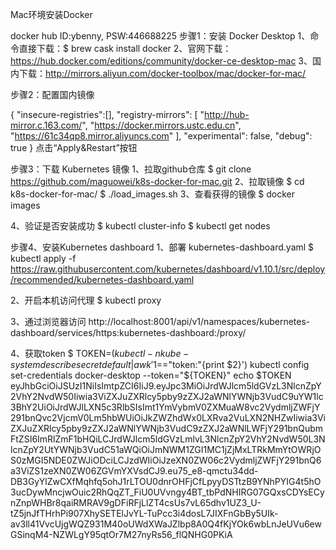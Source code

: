 Mac环境安装Docker

docker hub ID:ybenny, PSW:446688225
步骤1：安装 Docker Desktop
1、命令直接下载：$ brew cask install docker
2、官网下载：https://hub.docker.com/editions/community/docker-ce-desktop-mac
3、国内下载：http://mirrors.aliyun.com/docker-toolbox/mac/docker-for-mac/

步骤2：配置国内镜像

{
  "insecure-registries":[],
  "registry-mirrors": [
    "http://hub-mirror.c.163.com/",
    "https://docker.mirrors.ustc.edu.cn",
    "https://61c34qp8.mirror.aliyuncs.com"
  ],
  "experimental": false,
  "debug": true
}
点击“Apply&Restart”按钮

步骤3：下载 Kubernetes 镜像
1、拉取github仓库
$ git clone https://github.com/maguowei/k8s-docker-for-mac.git
2、拉取镜像
$ cd k8s-docker-for-mac/
$ ./load_images.sh
3、查看获得的镜像
$ docker images

4、验证是否安装成功
$ kubectl cluster-info
$ kubectl get nodes


步骤4、安装Kubernetes  dashboard
1、部署 kubernetes-dashboard.yaml
$ kubectl apply -f https://raw.githubusercontent.com/kubernetes/dashboard/v1.10.1/src/deploy/recommended/kubernetes-dashboard.yaml

2、开启本机访问代理
$ kubectl proxy

3、通过浏览器访问
http://localhost:8001/api/v1/namespaces/kubernetes-dashboard/services/https:kubernetes-dashboard:/proxy/

4、获取token
$ TOKEN=$(kubectl -n kube-system describe secret default| awk '$1=="token:"{print $2}')
kubectl config set-credentials docker-desktop --token="${TOKEN}"
echo $TOKEN
eyJhbGciOiJSUzI1NiIsImtpZCI6IiJ9.eyJpc3MiOiJrdWJlcm5ldGVzL3NlcnZpY2VhY2NvdW50Iiwia3ViZXJuZXRlcy5pby9zZXJ2aWNlYWNjb3VudC9uYW1lc3BhY2UiOiJrdWJlLXN5c3RlbSIsImt1YmVybmV0ZXMuaW8vc2VydmljZWFjY291bnQvc2VjcmV0Lm5hbWUiOiJkZWZhdWx0LXRva2VuLXN2NHZwIiwia3ViZXJuZXRlcy5pby9zZXJ2aWNlYWNjb3VudC9zZXJ2aWNlLWFjY291bnQubmFtZSI6ImRlZmF1bHQiLCJrdWJlcm5ldGVzLmlvL3NlcnZpY2VhY2NvdW50L3NlcnZpY2UtYWNjb3VudC51aWQiOiJmNWM1ZGI1MC1jZjMxLTRkMmYtOWRjOS0zMGI5NDE0ZWJiODciLCJzdWIiOiJzeXN0ZW06c2VydmljZWFjY291bnQ6a3ViZS1zeXN0ZW06ZGVmYXVsdCJ9.eu75_e8-qmctu34dd-DB3GyYlZwCXfMqhfq5ohJ1rLTOU0dnrOHFjCfLpyyDSTtzB9YNhPYIG4t5hO3ucDywMncjwOuic2RhQqZT_FiU0UVvngy4BT_tbPdNHIRG07GQxsCDYsECynZnpWHBr8qaiRMRAV9gDFiRFjLlZT4csUs7vL65dhv1UZ3_U-tZ5jnJfTHrhPi907XhySETElJvYL-TuPcc3i4dosL7JIXFnGbBy5UIk-av3ll41VvcUjgWQZ931M40oUWdXWaJZlbp8A0Q4fKjYOk6wbLnJeUVu6ewGSinqM4-NZWLgY95qtOr7M27nyRs56_flQNHG0PKiA

